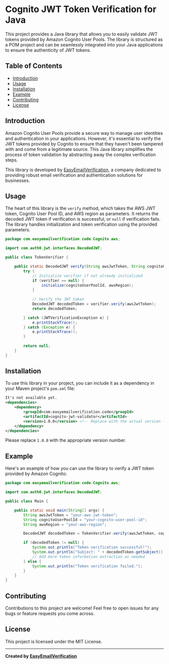 # Cognito JWT Token Verification for Java

This project provides a Java library that allows you to easily validate JWT tokens provided by Amazon Cognito User Pools. The library is structured as a POM project and can be seamlessly integrated into your Java applications to ensure the authenticity of JWT tokens.

## Table of Contents

- [Introduction](#introduction)
- [Usage](#usage)
- [Installation](#installation)
- [Example](#example)
- [Contributing](#contributing)
- [License](#license)

## Introduction

Amazon Cognito User Pools provide a secure way to manage user identities and authentication in your applications. However, it's essential to verify the JWT tokens provided by Cognito to ensure that they haven't been tampered with and come from a legitimate source. This Java library simplifies the process of token validation by abstracting away the complex verification steps.

This library is developed by [EasyEmailVerification](https://www.easyemailverification.com/), a company dedicated to providing robust email verification and authentication solutions for businesses.

## Usage

The heart of this library is the `verify` method, which takes the AWS JWT token, Cognito User Pool ID, and AWS region as parameters. It returns the decoded JWT token if verification is successful, or `null` if verification fails. The library handles initialization and token verification using the provided parameters.

```java
package com.easyemailverification.code.Cognito.aws;

import com.auth0.jwt.interfaces.DecodedJWT;

public class TokenVerifier {

    public static DecodedJWT verify(String awsJwtToken, String cognitoUserPoolId, String awsRegion) {
        try {
            // Initialize verifier if not already initialized
            if (verifier == null) {
                initialize(cognitoUserPoolId, awsRegion);
            }
            
            // Verify the JWT token
            DecodedJWT decodedToken = verifier.verify(awsJwtToken);
            return decodedToken;

        } catch (JWTVerificationException e) {
            e.printStackTrace();
        } catch (Exception e) {
            e.printStackTrace();
        }
        
        return null;
    }
}
```

## Installation

To use this library in your project, you can include it as a dependency in your Maven project's `pom.xml` file:

```xml
It's not available yet.
<dependencies>
    <dependency>
        <groupId>com.easyemailverification.code</groupId>
        <artifactId>cognito-jwt-validator</artifactId>
        <version>1.0.0</version> <!-- Replace with the actual version -->
    </dependency>
</dependencies>
```

Please replace `1.0.0` with the appropriate version number.

## Example

Here's an example of how you can use the library to verify a JWT token provided by Amazon Cognito:

```java
package com.easyemailverification.code.Cognito.aws;

import com.auth0.jwt.interfaces.DecodedJWT;

public class Main {

    public static void main(String[] args) {
        String awsJwtToken = "your-aws-jwt-token";
        String cognitoUserPoolId = "your-cognito-user-pool-id";
        String awsRegion = "your-aws-region";

        DecodedJWT decodedToken = TokenVerifier.verify(awsJwtToken, cognitoUserPoolId, awsRegion);

        if (decodedToken != null) {
            System.out.println("Token verification successful!");
            System.out.println("Subject: " + decodedToken.getSubject());
            // Add more token information extraction as needed
        } else {
            System.out.println("Token verification failed.");
        }
    }
}
```

## Contributing

Contributions to this project are welcome! Feel free to open issues for any bugs or feature requests you come across.

## License

This project is licensed under the MIT License.

---

**Created by [EasyEmailVerification](https://www.easyemailverification.com/)**
